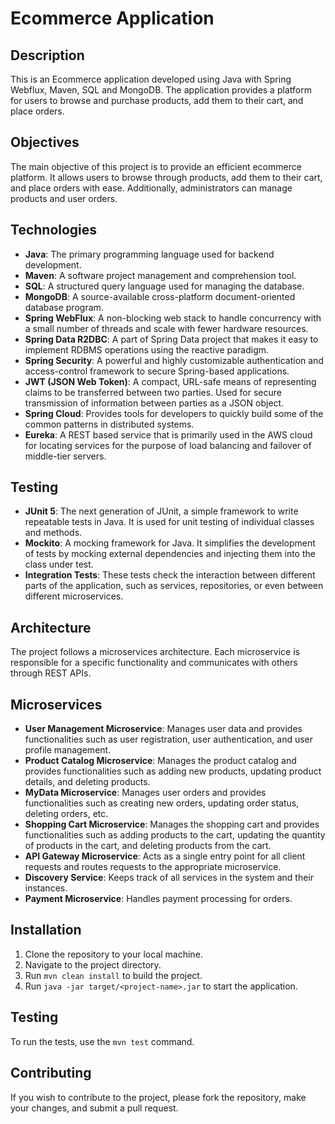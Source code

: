 # Ecommerce Application

## Description

This is an Ecommerce application developed using Java with Spring Webflux, Maven, SQL and MongoDB. The application provides a platform for users to browse and purchase products, add them to their cart, and place orders.

## Objectives

The main objective of this project is to provide an efficient ecommerce platform. It allows users to browse through products, add them to their cart, and place orders with ease. Additionally, administrators can manage products and user orders.

## Technologies

- **Java**: The primary programming language used for backend development.
- **Maven**: A software project management and comprehension tool.
- **SQL**: A structured query language used for managing the database.
- **MongoDB**: A source-available cross-platform document-oriented database program.
- **Spring WebFlux**: A non-blocking web stack to handle concurrency with a small number of threads and scale with fewer hardware resources.
- **Spring Data R2DBC**: A part of Spring Data project that makes it easy to implement RDBMS operations using the reactive paradigm.
- **Spring Security**: A powerful and highly customizable authentication and access-control framework to secure Spring-based applications.
- **JWT (JSON Web Token)**: A compact, URL-safe means of representing claims to be transferred between two parties. Used for secure transmission of information between parties as a JSON object.
- **Spring Cloud**: Provides tools for developers to quickly build some of the common patterns in distributed systems.
- **Eureka**: A REST based service that is primarily used in the AWS cloud for locating services for the purpose of load balancing and failover of middle-tier servers.

## Testing

- **JUnit 5**: The next generation of JUnit, a simple framework to write repeatable tests in Java. It is used for unit testing of individual classes and methods.
- **Mockito**: A mocking framework for Java. It simplifies the development of tests by mocking external dependencies and injecting them into the class under test.
- **Integration Tests**: These tests check the interaction between different parts of the application, such as services, repositories, or even between different microservices.


## Architecture

The project follows a microservices architecture. Each microservice is responsible for a specific functionality and communicates with others through REST APIs.

## Microservices

- **User Management Microservice**: Manages user data and provides functionalities such as user registration, user authentication, and user profile management.
- **Product Catalog Microservice**: Manages the product catalog and provides functionalities such as adding new products, updating product details, and deleting products.
- **MyData Microservice**: Manages user orders and provides functionalities such as creating new orders, updating order status, deleting orders, etc.
- **Shopping Cart Microservice**: Manages the shopping cart and provides functionalities such as adding products to the cart, updating the quantity of products in the cart, and deleting products from the cart.
- **API Gateway Microservice**: Acts as a single entry point for all client requests and routes requests to the appropriate microservice.
- **Discovery Service**: Keeps track of all services in the system and their instances.
- **Payment Microservice**: Handles payment processing for orders.

## Installation

1. Clone the repository to your local machine.
2. Navigate to the project directory.
3. Run `mvn clean install` to build the project.
4. Run `java -jar target/<project-name>.jar` to start the application.

## Testing

To run the tests, use the `mvn test` command.

## Contributing

If you wish to contribute to the project, please fork the repository, make your changes, and submit a pull request.
